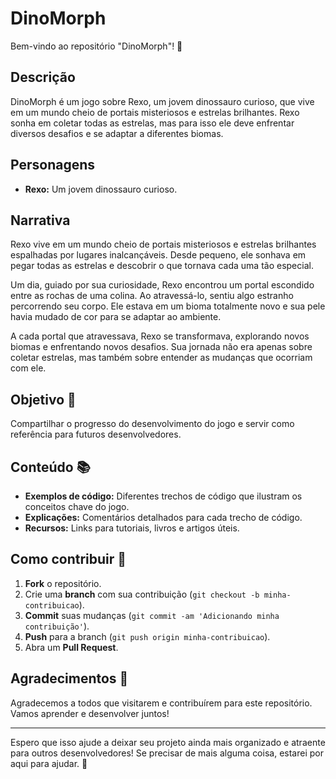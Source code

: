 # DinoMorph

Bem-vindo ao repositório "DinoMorph"! 🌟

## Descrição

DinoMorph é um jogo sobre Rexo, um jovem dinossauro curioso, que vive em um mundo cheio de portais misteriosos e estrelas brilhantes. Rexo sonha em coletar todas as estrelas, mas para isso ele deve enfrentar diversos desafios e se adaptar a diferentes biomas.

## Personagens

- **Rexo:** Um jovem dinossauro curioso.

## Narrativa

Rexo vive em um mundo cheio de portais misteriosos e estrelas brilhantes espalhadas por lugares inalcançáveis. Desde pequeno, ele sonhava em pegar todas as estrelas e descobrir o que tornava cada uma tão especial.

Um dia, guiado por sua curiosidade, Rexo encontrou um portal escondido entre as rochas de uma colina. Ao atravessá-lo, sentiu algo estranho percorrendo seu corpo. Ele estava em um bioma totalmente novo e sua pele havia mudado de cor para se adaptar ao ambiente.

A cada portal que atravessava, Rexo se transformava, explorando novos biomas e enfrentando novos desafios. Sua jornada não era apenas sobre coletar estrelas, mas também sobre entender as mudanças que ocorriam com ele.

## Objetivo 🎯

Compartilhar o progresso do desenvolvimento do jogo e servir como referência para futuros desenvolvedores.

## Conteúdo 📚

- **Exemplos de código:** Diferentes trechos de código que ilustram os conceitos chave do jogo.
- **Explicações:** Comentários detalhados para cada trecho de código.
- **Recursos:** Links para tutoriais, livros e artigos úteis.

## Como contribuir 🤝

1. **Fork** o repositório.
2. Crie uma **branch** com sua contribuição (`git checkout -b minha-contribuicao`).
3. **Commit** suas mudanças (`git commit -am 'Adicionando minha contribuição'`).
4. **Push** para a branch (`git push origin minha-contribuicao`).
5. Abra um **Pull Request**.

## Agradecimentos 🙌

Agradecemos a todos que visitarem e contribuírem para este repositório. Vamos aprender e desenvolver juntos!

---

Espero que isso ajude a deixar seu projeto ainda mais organizado e atraente para outros desenvolvedores! Se precisar de mais alguma coisa, estarei por aqui para ajudar. 🚀

